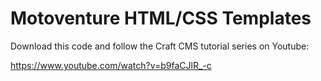 # Motoventure HTML/CSS Templates

Download this code and follow the Craft CMS tutorial series on Youtube:

https://www.youtube.com/watch?v=b9faCJlR_-c
